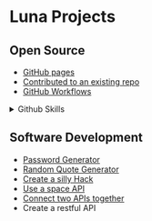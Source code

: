 # Luna Projects 

## Open Source
- [GitHub pages](https://grand-rick001.github.io/e-commerce-project/)
- [Contributed to an existing repo](https://github.com/Itsfoss0/90-days-of-web)
- [GitHub Workflows](https://github.com/grand-rick001/luna-hacks-projects/pull/2)

<details>
<summary>Github Skills</summary>

- [Introduction to github](https://github.com/Itsfoss0/introduction-to-github)
- [Communicate using markdown](https://github.com/Itsfoss0/communicate-using-markdown)
- [Github Pages course](https://github.com/Itsfoss0/hello-github-pages)
- [Fixing Merge conflicts](https://github.com/Itsfoss0/hello-merge-conflicts)
- [Release Based workflow](https://github.com/Itsfoss0/hello-merge-conflicts)
- [Connecting Dots course](https://github.com/Itsfoss0/lets-connect-the-dots)
-[Continous Integration](https://github.com/Itsfoss0/continous-integration)
- [Introduction to github actions](https://github.com/Itsfoss0/github-actions-luna)

</details>

## Software Development
- [Password Generator](https://github.com/grand-rick001/luna-hacks-projects/)
- [Random Quote Generator](https://github.com/grand-rick001/luna-hacks-projects/tree/master/software-engineering/random-quote-generator)
- [Create a silly Hack](https://github.com/grand-rick001/luna-hacks-projects/tree/master/software-engineering/space-api-web)
- [Use a space API](https://github.com/grand-rick001/luna-hacks-projects/tree/master/software-engineering/space-api-web)
- [Connect two APIs together](https://github.com/grand-rick001/luna-hacks-projects/tree/master/software-engineering/space-api-web)
- Create a restful API